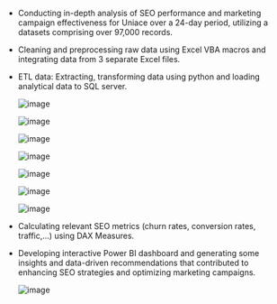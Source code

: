 - Conducting in-depth analysis of SEO performance and marketing campaign effectiveness for Uniace
over a 24-day period, utilizing a datasets comprising over 97,000 records.
- Cleaning and preprocessing raw data using Excel VBA macros and integrating data from 3 separate
Excel files.
- ETL data: Extracting, transforming data using python and loading analytical data to SQL server.

  ![image](https://github.com/user-attachments/assets/7b18248e-d9ad-4998-9067-25f7e9ddf4f5)

  ![image](https://github.com/user-attachments/assets/bd46fb9a-961a-444f-a7e8-588bf8843899)

  ![image](https://github.com/user-attachments/assets/01010740-eb26-4d63-ac81-03d32213db25)

  ![image](https://github.com/user-attachments/assets/9871541c-1f25-40f8-8951-c38bedec9848)

  ![image](https://github.com/user-attachments/assets/b3a23b97-756f-482b-8575-9d9fed2cfa49)

  ![image](https://github.com/user-attachments/assets/a56e8954-37d1-4c31-b5d8-5c1abdd291f3)

  ![image](https://github.com/user-attachments/assets/e49a55be-6549-414c-84f6-fd4b805d87d0)

- Calculating relevant SEO metrics (churn rates, conversion rates, traffic,...) using DAX Measures.
- Developing interactive Power BI dashboard and generating some insights and data-driven
recommendations that contributed to enhancing SEO strategies and optimizing marketing campaigns.

  ![image](https://github.com/user-attachments/assets/8e1b3ae4-4540-42f0-80c4-374fd97634aa)

